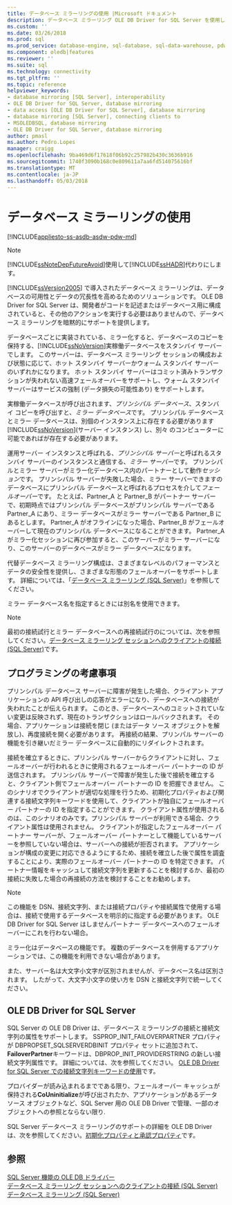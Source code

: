 ```yaml
---
title: データベース ミラーリングの使用 |Microsoft ドキュメント
description: データベース ミラーリング OLE DB Driver for SQL Server を使用します。
ms.custom: ''
ms.date: 03/26/2018
ms.prod: sql
ms.prod_service: database-engine, sql-database, sql-data-warehouse, pdw
ms.component: oledb|features
ms.reviewer: ''
ms.suite: sql
ms.technology: connectivity
ms.tgt_pltfrm: ''
ms.topic: reference
helpviewer_keywords:
- database mirroring [SQL Server], interoperability
- OLE DB Driver for SQL Server, database mirroring
- data access [OLE DB Driver for SQL Server], database mirroring
- database mirroring [SQL Server], connecting clients to
- MSOLEDBSQL, database mirroring
- OLE DB Driver for SQL Server, database mirroring
author: pmasl
ms.author: Pedro.Lopes
manager: craigg
ms.openlocfilehash: 9ba469d6f17618f06b92c257982b430c3636b916
ms.sourcegitcommit: 1740f3090b168c0e809611a7aa6fd514075616bf
ms.translationtype: MT
ms.contentlocale: ja-JP
ms.lasthandoff: 05/03/2018
---
```

# <a name="using-database-mirroring"></a>データベース ミラーリングの使用
[!INCLUDE[appliesto-ss-asdb-asdw-pdw-md](../../../includes/appliesto-ss-asdb-asdw-pdw-md.md)]

    
> [!NOTE]  
>  [!INCLUDE[ssNoteDepFutureAvoid](../../../includes/ssnotedepfutureavoid-md.md)]使用して[!INCLUDE[ssHADR](../../../includes/sshadr-md.md)]代わりにします。  
  
 [!INCLUDE[ssVersion2005](../../../includes/ssversion2005-md.md)] で導入されたデータベース ミラーリングは、データベースの可用性とデータの冗長性を高めるためのソリューションです。 OLE DB Driver for SQL Server は、開発者がコードを記述またはデータベース用に構成されていると、その他のアクションを実行する必要はありませんので、データベース ミラーリングを暗黙的にサポートを提供します。  
  
 データベースごとに実装されている、ミラー化すると、データベースのコピーを保持する、[!INCLUDE[ssNoVersion](../../../includes/ssnoversion-md.md)]実稼働データベースをスタンバイ サーバーでします。 このサーバーは、データベース ミラーリング セッションの構成および状態に応じて、ホット スタンバイ サーバーかウォーム スタンバイ サーバーのいずれかになります。 ホット スタンバイ サーバーはコミット済みトランザクションが失われない高速フェールオーバーをサポートし、ウォーム スタンバイ サーバーはサービスの強制 (データ損失の可能性あり) をサポートします。  
  
 実稼働データベースが呼び出されます、*プリンシパル データベース*、スタンバイ コピーを呼び出すと、*ミラー データベース*です。 プリンシパル データベースとミラー データベースは、別個のインスタンス上に存在する必要があります[!INCLUDE[ssNoVersion](../../../includes/ssnoversion-md.md)](サーバー インスタンス) し、別々 のコンピューターに可能であればが存在する必要があります。  
  
 運用サーバー インスタンスと呼ばれる、*プリンシパル サーバー*と呼ばれるスタンバイ サーバーのインスタンスと通信する、*ミラー サーバー*です。 プリンシパルとミラー サーバーがミラー化データベース内のパートナーとして動作*セッション*です。 プリンシパル サーバーが失敗した場合、ミラー サーバーできますのデータベースにプリンシパル データベースと呼ばれるプロセスを介して*フェールオーバー*です。 たとえば、Partner_A と Partner_B がパートナー サーバーで、初期時点ではプリンシパル データベースがプリンシパル サーバーである Partner_A にあり、ミラー データベースがミラー サーバーである Partner_B にあるとします。 Partner_A がオフラインになった場合、Partner_B がフェールオーバーして現在のプリンシパル データベースになることができます。 Partner_A がミラー化セッションに再び参加すると、このサーバーがミラー サーバーになり、このサーバーのデータベースがミラー データベースになります。  
  
 代替データベース ミラーリング構成は、さまざまなレベルのパフォーマンスとデータの安全性を提供し、さまざまな形態のフェールオーバーをサポートします。 詳細については、「[データベース ミラーリング &#40;SQL Server&#41;](../../../database-engine/database-mirroring/database-mirroring-sql-server.md)」を参照してください。  
  
 ミラー データベース名を指定するときには別名を使用できます。  
  
> [!NOTE]  
>  最初の接続試行とミラー データベースへの再接続試行のについては、次を参照してください。[データベース ミラーリング セッションへのクライアントの接続&#40;SQL Server&#41;](../../../database-engine/database-mirroring/connect-clients-to-a-database-mirroring-session-sql-server.md)です。  
  
## <a name="programming-considerations"></a>プログラミングの考慮事項  
 プリンシパル データベース サーバーに障害が発生した場合、クライアント アプリケーションの API 呼び出しの応答がエラーになり、データベースへの接続が失われたことが伝えられます。 このとき、データベースへのコミットされていない変更は反映されず、現在のトランザクションはロールバックされます。 その場合、アプリケーションは接続を閉じ (またはデータ ソース オブジェクトを解放し)、再度接続を開く必要があります。 再接続の結果、プリンパル サーバーの機能を引き継いだミラー データベースに自動的にリダイレクトされます。  
  
 接続を確立するときに、プリンシパル サーバーからクライアントに対し、フェールオーバーが行われるときに使用されるフェールオーバー パートナーの ID が送信されます。 プリンシパル サーバーで障害が発生した後で接続を確立すると、クライアント側でフェールオーバー パートナーの ID を把握できません。 このシナリオでクライアントが適切な処理を行うため、初期化プロパティおよび関連する接続文字列キーワードを使用して、クライアントが独自にフェールオーバー パートナーの ID を指定することができます。 クライアント属性が使用されるのは、このシナリオのみです。プリンシパル サーバーが利用できる場合、クライアント属性は使用されません。 クライアントが指定したフェールオーバー パートナー サーバーが、フェールオーバー パートナーとして機能しているサーバーを参照していない場合は、サーバーへの接続が拒否されます。 アプリケーションが構成の変更に対応できるようにするため、接続を確立した後で属性を調査することにより、実際のフェールオーバー パートナーの ID を特定できます。 パートナー情報をキャッシュして接続文字列を更新することを検討するか、最初の接続に失敗した場合の再接続の方法を検討することをお勧めします。  
  
> [!NOTE]  
>  この機能を DSN、接続文字列、または接続プロパティや接続属性で使用する場合は、接続で使用するデータベースを明示的に指定する必要があります。 OLE DB Driver for SQL Server はしませんパートナー データベースへのフェールオーバーにこれを行わない場合。  
>   
>  ミラー化はデータベースの機能です。 複数のデータベースを併用するアプリケーションでは、この機能を利用できない場合があります。  
>   
>  また、サーバー名は大文字小文字が区別されませんが、データベース名は区別されます。 したがって、大文字小文字の使い方を DSN と接続文字列で統一してください。  
  
## <a name="ole-db-driver-for-sql-server"></a>OLE DB Driver for SQL Server  
 SQL Server の OLE DB Driver は、データベース ミラーリングの接続と接続文字列の属性をサポートします。 SSPROP_INIT_FAILOVERPARTNER プロパティが DBPROPSET_SQLSERVERDBINIT プロパティ セットに追加されて、 **FailoverPartner**キーワードは、DBPROP_INIT_PROVIDERSTRING の新しい接続文字列属性です。 詳細については、次を参照してください。 [OLE DB Driver for SQL Server での接続文字列キーワードの使用](../../oledb/applications/using-connection-string-keywords-with-oledb-driver-for-sql-server.md)です。  
  
 プロバイダーが読み込まれるまでである限り、フェールオーバー キャッシュが保持される**CoUninitialize**が呼び出されたか、アプリケーションがあるデータ ソース オブジェクトなど、SQL Server 用の OLE DB Driver で管理、一部のオブジェクトへの参照とならない限り.  
  
 SQL Server データベース ミラーリングのサポートの詳細を OLE DB Driver は、次を参照してください。[初期化プロパティと承認プロパティ](../../oledb/ole-db-data-source-objects/initialization-and-authorization-properties.md)です。  
 
  
## <a name="see-also"></a>参照  
 [SQL Server 機能の OLE DB ドライバー](../../oledb/features/oledb-driver-for-sql-server-features.md)   
 [データベース ミラーリング セッションへのクライアントの接続 &#40;SQL Server&#41;](../../../database-engine/database-mirroring/connect-clients-to-a-database-mirroring-session-sql-server.md)   
 [データベース ミラーリング &#40;SQL Server&#41;](../../../database-engine/database-mirroring/database-mirroring-sql-server.md)  
  
  
